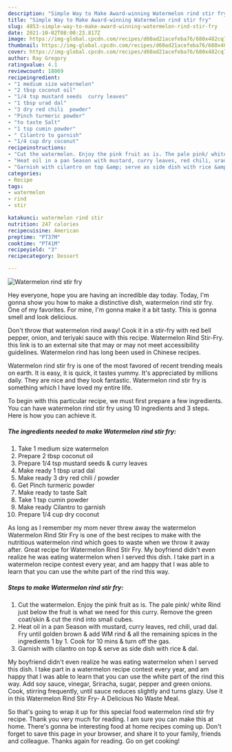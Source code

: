 ```yaml
---
description: "Simple Way to Make Award-winning Watermelon rind stir fry"
title: "Simple Way to Make Award-winning Watermelon rind stir fry"
slug: 4853-simple-way-to-make-award-winning-watermelon-rind-stir-fry
date: 2021-10-02T08:00:23.817Z
image: https://img-global.cpcdn.com/recipes/d60ad21acefeba76/680x482cq70/watermelon-rind-stir-fry-recipe-main-photo.jpg
thumbnail: https://img-global.cpcdn.com/recipes/d60ad21acefeba76/680x482cq70/watermelon-rind-stir-fry-recipe-main-photo.jpg
cover: https://img-global.cpcdn.com/recipes/d60ad21acefeba76/680x482cq70/watermelon-rind-stir-fry-recipe-main-photo.jpg
author: Ray Gregory
ratingvalue: 4.1
reviewcount: 18069
recipeingredient:
- "1 medium size watermelon"
- "2 tbsp coconut oil"
- "1/4 tsp mustard seeds  curry leaves"
- "1 tbsp urad dal"
- "3 dry red chili  powder"
- "Pinch turmeric powder"
- "to taste Salt"
- "1 tsp cumin powder"
- " Cilantro to garnish"
- "1/4 cup dry coconut"
recipeinstructions:
- "Cut the watermelon. Enjoy the pink fruit as is. The pale pink/ white Rind just below the fruit is what we need for this curry. Remove the green coat/skin &amp; cut the rind into small cubes."
- "Heat oil in a pan Season with mustard, curry leaves, red chili, urad dal. Fry until golden brown &amp; add WM rind &amp; all the remaining spices in the ingredients 1 by 1. Cook for 10 mins &amp; turn off the gas."
- "Garnish with cilantro on top &amp; serve as side dish with rice &amp; dal."
categories:
- Recipe
tags:
- watermelon
- rind
- stir

katakunci: watermelon rind stir 
nutrition: 247 calories
recipecuisine: American
preptime: "PT37M"
cooktime: "PT41M"
recipeyield: "3"
recipecategory: Dessert

---
```



![Watermelon rind stir fry](https://img-global.cpcdn.com/recipes/d60ad21acefeba76/680x482cq70/watermelon-rind-stir-fry-recipe-main-photo.jpg)

Hey everyone, hope you are having an incredible day today. Today, I'm gonna show you how to make a distinctive dish, watermelon rind stir fry. One of my favorites. For mine, I'm gonna make it a bit tasty. This is gonna smell and look delicious.

Don&#39;t throw that watermelon rind away! Cook it in a stir-fry with red bell pepper, onion, and teriyaki sauce with this recipe. Watermelon Rind Stir-Fry. this link is to an external site that may or may not meet accessibility guidelines. Watermelon rind has long been used in Chinese recipes.

Watermelon rind stir fry is one of the most favored of recent trending meals on earth. It is easy, it is quick, it tastes yummy. It's appreciated by millions daily. They are nice and they look fantastic. Watermelon rind stir fry is something which I have loved my entire life.


To begin with this particular recipe, we must first prepare a few ingredients. You can have watermelon rind stir fry using 10 ingredients and 3 steps. Here is how you can achieve it.

<!--inarticleads1-->

##### The ingredients needed to make Watermelon rind stir fry:

1. Take 1 medium size watermelon
1. Prepare 2 tbsp coconut oil
1. Prepare 1/4 tsp mustard seeds &amp; curry leaves
1. Make ready 1 tbsp urad dal
1. Make ready 3 dry red chili / powder
1. Get Pinch turmeric powder
1. Make ready to taste Salt
1. Take 1 tsp cumin powder
1. Make ready  Cilantro to garnish
1. Prepare 1/4 cup dry coconut


As long as I remember my mom never threw away the watermelon Watermelon Rind Stir Fry is one of the best recipes to make with the nutritious watermelon rind which goes to waste when we throw it away after. Great recipe for Watermelon Rind Stir Fry. My boyfriend didn&#39;t even realize he was eating watermelon when I served this dish. I take part in a watermelon recipe contest every year, and am happy that I was able to learn that you can use the white part of the rind this way. 

<!--inarticleads2-->

##### Steps to make Watermelon rind stir fry:

1. Cut the watermelon. Enjoy the pink fruit as is. The pale pink/ white Rind just below the fruit is what we need for this curry. Remove the green coat/skin &amp; cut the rind into small cubes.
1. Heat oil in a pan Season with mustard, curry leaves, red chili, urad dal. Fry until golden brown &amp; add WM rind &amp; all the remaining spices in the ingredients 1 by 1. Cook for 10 mins &amp; turn off the gas.
1. Garnish with cilantro on top &amp; serve as side dish with rice &amp; dal.


My boyfriend didn&#39;t even realize he was eating watermelon when I served this dish. I take part in a watermelon recipe contest every year, and am happy that I was able to learn that you can use the white part of the rind this way. Add soy sauce, vinegar, Sriracha, sugar, pepper and green onions. Cook, stirring frequently, until sauce reduces slightly and turns glazy. Use it in this Watermelon Rind Stir Fry- A Delicious No Waste Meal. 

So that's going to wrap it up for this special food watermelon rind stir fry recipe. Thank you very much for reading. I am sure you can make this at home. There's gonna be interesting food at home recipes coming up. Don't forget to save this page in your browser, and share it to your family, friends and colleague. Thanks again for reading. Go on get cooking!
